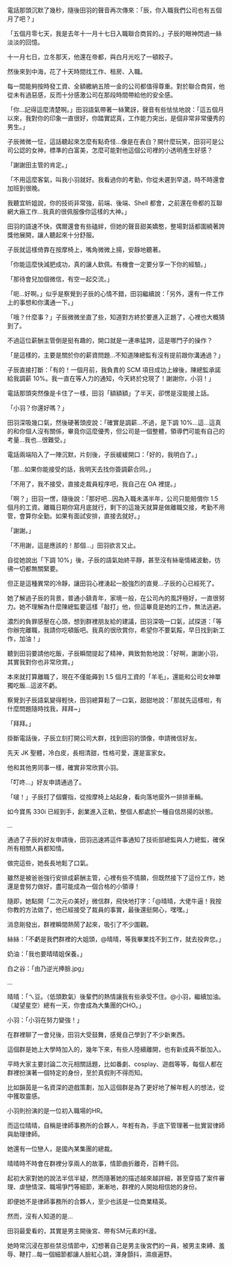 
電話那頭沉默了幾秒，隨後田羽的聲音再次傳來：「辰，你入職我們公司也有五個月了吧？」

「五個月零七天，我是去年十一月十七日入職聯合商貿的。」子辰的眼神閃過一絲淡淡的回憶。

十一月七日，立冬那天，他還在帝都，與白月光吃了一頓餃子。

然後來到中海，花了十天時間找工作、租房、入職。

每一間能夠按時發工資、全額繳納五險一金的公司都值得尊重。對於聯合商貿，他從未有過惡感，反而十分感激公司在那段時間帶給他的安全感。

「你...記得這麼清楚啊。」田羽語氣帶著一絲驚訝，聲音有些怯怯地說：「這五個月以來，我對你的印象一直很好，你踏實認真，工作能力突出，是個非常非常優秀的男生。」

子辰微微一怔，這話聽起來怎麼有點奇怪...像是在表白？開什麼玩笑，田羽可是公司公認的女神，標準的白富美，怎麼可能對他這個公司裡的小透明產生好感？

「謝謝田主管的肯定。」

「不用這麼客氣，叫我小羽就好。我看過你的考勤，你從未遲到早退，時不時還會加班到很晚。

我聽宜盺姐說，你的技術非常強，前端、後端、Shell 都會，之前還在帝都的互聯網大廠工作...我真的很佩服像你這樣的大神。」

田羽的語速不快，偶爾還會有些磕絆，但她的聲音甜美嬌憨，整場對話都圍繞著誇獎他展開，讓人聽起來十分舒服。

子辰就這樣倚靠在按摩椅上，嘴角微微上揚，安靜地聽著。

「你能這麼快減肥成功，真的讓人欽佩。有機會一定要分享一下你的經驗。」

「那待會兒加個微信，有空一起交流。」

「呃...好啊。」似乎是察覺到子辰的心情不錯，田羽繼續說：「另外，還有一件工作上的事想和你溝通一下。」

「哦？什麼事？」子辰微微坐直了些，知道對方終於要進入正題了，心裡也大概猜到了。

不過這位薪酬主管倒是挺有趣的，開口就是一連串猛誇，這是哪門子的操作？

「是這樣的，主要是關於你的薪資問題...不知道陳總監有沒有提前跟你溝通過？」

子辰直接打斷：「有的！一個月前，我負責的 SCM 項目成功上線後，陳總監承諾給我調薪 10%。我一直在等人力的通知，今天終於兌現了！謝謝你，小羽！」

電話那頭突然像是卡住了一樣，田羽「額額額」了半天，卻愣是沒能接上話。

「小羽？你還好嗎？」

田羽深吸幾口氣，然後硬著頭皮說：「確實是調薪...不過，是下調 10%...這...這真的和你個人沒有關係，畢竟你這麼優秀，但公司是一個整體，領導們可能有自己的考量...我也...很難受。」

電話兩端陷入了一陣沉默，片刻後，子辰緩緩開口：「好的，我明白了。」

「那...如果你能接受的話，我明天去找你簽調薪合同。」

「不用了，我不接受，直接走裁員程序吧，我自己在 OA 裡提。」

「啊？」田羽一愣，隨後說：「那好吧...因為入職未滿半年，公司只能賠償你 1.5 個月的工資。離職日期你寫月底就行，剩下的這幾天就算是做離職交接，考勤不用管，會算你全勤。如果有面試安排，直接去就好。」

「謝謝。」

「不用謝，這是應該的！那個...」田羽欲言又止。

自從她說出「下調 10%」後，子辰的語氣始終平靜，甚至沒有絲毫情緒波動，彷彿一切都無關緊要。

但正是這種異常的冷靜，讓田羽心裡湧起一股強烈的直覺...子辰的心已經死了。

她了解過子辰的背景，普通小鎮青年，家境一般，在公司內的風評極好，一直很努力。她不理解為什麼陳總監要這樣「敲打」他，但這畢竟是她的工作，無法逃避。

濃烈的負罪感壓在心頭，想到群裡朋友給的建議，田羽深吸一口氣，試探道：「等你辦完離職，我請你吃頓飯吧。我真的很欣賞你，希望你不要氣餒，早日找到新工作，加油！」

聽到田羽要請他吃飯，子辰瞬間提起了精神，興致勃勃地說：「好啊，謝謝小羽，其實我對你也非常欣賞。」

本來就打算離職了，現在不僅能薅到 1.5 個月工資的「羊毛」，還能和公司女神單獨吃飯...這波不虧。

察覺到子辰語氣變得輕快，田羽總算鬆了一口氣，甜甜地說：「那就先這樣啦，有什麼問題隨時找我，拜拜~」

「拜拜。」

掛斷電話後，子辰立刻打開公司大群，找到田羽的頭像，申請微信好友。

先天 JK 聖體，冷白皮，長相清甜，性格可愛，還是富家女。

他和其他男同事一樣，確實非常欣賞小羽。

「叮咚...」好友申請通過了。

「啵！」子辰打了個響指，從按摩椅上站起身，看向落地窗外一排排車輛。

如今寶馬 330i 已經到手，創業進入正軌，整個人都處於一種自信昂揚的狀態。

...

通過了子辰的好友申請後，田羽迅速將這件事通知了技術部總監與人力總監，確保所有相關人員都知情。  

做完這些，她長長地鬆了口氣。  

雖然是被爸爸強行安排成薪酬主管，心裡有些不情願，但既然接下了這份工作，她還是會努力做好，盡可能成為一個合格的小領導！  

隨即，她點開「二次元の美好」微信群，飛快地打字：「@晴晴，大佬牛逼！我按你教的方法做了，他已經接受了裁員的事實，最後還挺開心，嘿嘿。」  

消息剛發出，群裡瞬間熱鬧了起來，吸引了不少圍觀。  

絲絲：「不虧是我們群裡的大姐頭，@晴晴，等我畢業找不到工作，就去投奔您。」  

奶油：「我也要晴晴姐保養。」  

白之谷：「由乃逆光捧臉.jpg」  

...

晴晴：「ㄟ豆。（低頭歎氣）後輩們的熱情讓我有些承受不住。@小羽，繼續加油。（凝望星空）總有一天，你會成為大集團的CHO。」  

小羽：「小羽在努力變強！」  

在群裡聊了一會兒後，田羽大受鼓舞，感覺自己學到了不少新東西。  

這個群是她上大學時加入的，幾年下來，有些人陸續離開，也有新成員不斷加入。  

平時大家主要討論二次元相關話題，比如番劇、cosplay、遊戲等等，每個人都在群裡扮演著一個特定的身份，至於真假則不得而知。  

比如韻茵是一名資深的遊戲策劃，加入這個群是為了更好地了解年輕人的想法，從中獲取靈感。  

小羽則扮演的是一位初入職場的HR。  

而這位晴晴，自稱是律師事務所的合夥人，年輕有為，手底下管理著一批實習律師與助理律師。  

她還有一位戀人，是國內某集團的總裁。  

晴晴時不時會在群裡分享兩人的故事，情節曲折離奇，百轉千回。  

起初大家對她的說法半信半疑，然而隨著她的描述越來越詳細，甚至穿插了案件審理、虐戀情深、職場爭鬥等細節，漸漸地，群裡的人開始相信她的身份。  

即便她不是律師事務所的合夥人，至少也該是一位商業精英。  

然而，沒有人知道的是...

田羽最愛看的，其實是男主開後宮、帶有SM元素的H漫。

她時常沉浸在那些禁忌情節中，幻想著自己是男主後宮們的一員，被男主束縛、羞辱、鞭打...每一個細節都讓人臉紅心跳，渾身顫抖，濕痕遍野。
